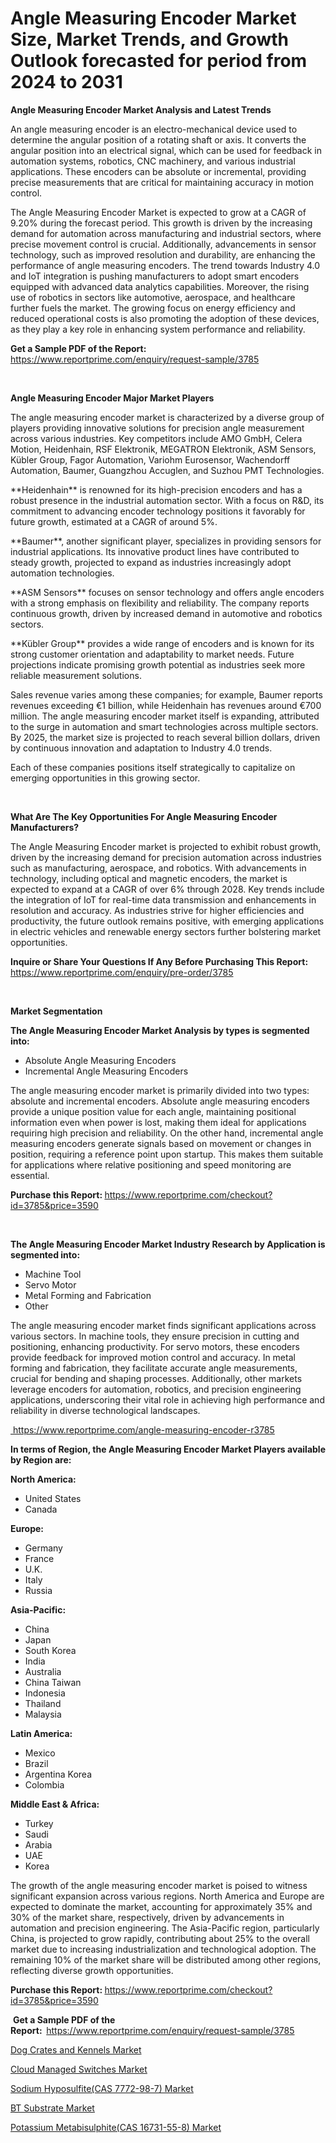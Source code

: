<p><h1>Angle Measuring Encoder Market Size, Market Trends, and Growth Outlook forecasted for period from 2024 to 2031</h1></p><p><strong>Angle Measuring Encoder Market Analysis and Latest Trends</strong></p>
<p><p>An angle measuring encoder is an electro-mechanical device used to determine the angular position of a rotating shaft or axis. It converts the angular position into an electrical signal, which can be used for feedback in automation systems, robotics, CNC machinery, and various industrial applications. These encoders can be absolute or incremental, providing precise measurements that are critical for maintaining accuracy in motion control.</p><p>The Angle Measuring Encoder Market is expected to grow at a CAGR of 9.20% during the forecast period. This growth is driven by the increasing demand for automation across manufacturing and industrial sectors, where precise movement control is crucial. Additionally, advancements in sensor technology, such as improved resolution and durability, are enhancing the performance of angle measuring encoders. The trend towards Industry 4.0 and IoT integration is pushing manufacturers to adopt smart encoders equipped with advanced data analytics capabilities. Moreover, the rising use of robotics in sectors like automotive, aerospace, and healthcare further fuels the market. The growing focus on energy efficiency and reduced operational costs is also promoting the adoption of these devices, as they play a key role in enhancing system performance and reliability.</p></p>
<p><strong>Get a Sample PDF of the Report:&nbsp;</strong> <a href="https://www.reportprime.com/enquiry/request-sample/3785?utm_campaign=1179&utm_medium=2&utm_source=Github&utm_content=ia&utm_term=18102024&utm_id=angle-measuring-encoder">https://www.reportprime.com/enquiry/request-sample/3785</a></p>
<p>&nbsp;</p>
<p><strong>Angle Measuring Encoder Major Market Players</strong></p>
<p><p>The angle measuring encoder market is characterized by a diverse group of players providing innovative solutions for precision angle measurement across various industries. Key competitors include AMO GmbH, Celera Motion, Heidenhain, RSF Elektronik, MEGATRON Elektronik, ASM Sensors, Kübler Group, Fagor Automation, Variohm Eurosensor, Wachendorff Automation, Baumer, Guangzhou Accuglen, and Suzhou PMT Technologies.</p><p>**Heidenhain** is renowned for its high-precision encoders and has a robust presence in the industrial automation sector. With a focus on R&D, its commitment to advancing encoder technology positions it favorably for future growth, estimated at a CAGR of around 5%.</p><p>**Baumer**, another significant player, specializes in providing sensors for industrial applications. Its innovative product lines have contributed to steady growth, projected to expand as industries increasingly adopt automation technologies.</p><p>**ASM Sensors** focuses on sensor technology and offers angle encoders with a strong emphasis on flexibility and reliability. The company reports continuous growth, driven by increased demand in automotive and robotics sectors.</p><p>**Kübler Group** provides a wide range of encoders and is known for its strong customer orientation and adaptability to market needs. Future projections indicate promising growth potential as industries seek more reliable measurement solutions.</p><p>Sales revenue varies among these companies; for example, Baumer reports revenues exceeding €1 billion, while Heidenhain has revenues around €700 million. The angle measuring encoder market itself is expanding, attributed to the surge in automation and smart technologies across multiple sectors. By 2025, the market size is projected to reach several billion dollars, driven by continuous innovation and adaptation to Industry 4.0 trends.</p><p>Each of these companies positions itself strategically to capitalize on emerging opportunities in this growing sector.</p></p>
<p>&nbsp;</p>
<p><strong>What Are The Key Opportunities For Angle Measuring Encoder Manufacturers?</strong></p>
<p><p>The Angle Measuring Encoder market is projected to exhibit robust growth, driven by the increasing demand for precision automation across industries such as manufacturing, aerospace, and robotics. With advancements in technology, including optical and magnetic encoders, the market is expected to expand at a CAGR of over 6% through 2028. Key trends include the integration of IoT for real-time data transmission and enhancements in resolution and accuracy. As industries strive for higher efficiencies and productivity, the future outlook remains positive, with emerging applications in electric vehicles and renewable energy sectors further bolstering market opportunities.</p></p>
<p><strong>Inquire or Share Your Questions If Any Before Purchasing This Report:</strong> <a href="https://www.reportprime.com/enquiry/pre-order/3785?utm_campaign=1179&utm_medium=2&utm_source=Github&utm_content=ia&utm_term=18102024&utm_id=angle-measuring-encoder">https://www.reportprime.com/enquiry/pre-order/3785</a></p>
<p>&nbsp;</p>
<p><strong>Market Segmentation</strong></p>
<p><strong>The Angle Measuring Encoder Market Analysis by types is segmented into:</strong></p>
<p><ul><li>Absolute Angle Measuring Encoders</li><li>Incremental Angle Measuring Encoders</li></ul></p>
<p><p>The angle measuring encoder market is primarily divided into two types: absolute and incremental encoders. Absolute angle measuring encoders provide a unique position value for each angle, maintaining positional information even when power is lost, making them ideal for applications requiring high precision and reliability. On the other hand, incremental angle measuring encoders generate signals based on movement or changes in position, requiring a reference point upon startup. This makes them suitable for applications where relative positioning and speed monitoring are essential.</p></p>
<p><strong>Purchase this Report:&nbsp;</strong><a href="https://www.reportprime.com/checkout?id=3785&price=3590&utm_campaign=1179&utm_medium=2&utm_source=Github&utm_content=ia&utm_term=18102024&utm_id=angle-measuring-encoder">https://www.reportprime.com/checkout?id=3785&price=3590</a></p>
<p>&nbsp;</p>
<p><strong>The Angle Measuring Encoder Market Industry Research by Application is segmented into:</strong></p>
<p><ul><li>Machine Tool</li><li>Servo Motor</li><li>Metal Forming and Fabrication</li><li>Other</li></ul></p>
<p><p>The angle measuring encoder market finds significant applications across various sectors. In machine tools, they ensure precision in cutting and positioning, enhancing productivity. For servo motors, these encoders provide feedback for improved motion control and accuracy. In metal forming and fabrication, they facilitate accurate angle measurements, crucial for bending and shaping processes. Additionally, other markets leverage encoders for automation, robotics, and precision engineering applications, underscoring their vital role in achieving high performance and reliability in diverse technological landscapes.</p></p>
<p><a href="https://www.reportprime.com/angle-measuring-encoder-r3785?utm_campaign=1179&utm_medium=2&utm_source=Github&utm_content=ia&utm_term=18102024&utm_id=angle-measuring-encoder">&nbsp;https://www.reportprime.com/angle-measuring-encoder-r3785</a></p>
<p><strong>In terms of Region, the Angle Measuring Encoder Market Players available by Region are:</strong></p>
<p>
    <p> <strong> North America: </strong>
        <ul>
            <li>United States</li>
            <li>Canada</li>
        </ul>
        </p> 
    <p> <strong> Europe: </strong>
        <ul>
            <li>Germany</li>
            <li>France</li>
            <li>U.K.</li>
            <li>Italy</li>
            <li>Russia</li>
        </ul>
        </p> 
    <p> <strong> Asia-Pacific: </strong>
        <ul>
            <li>China</li>
            <li>Japan</li>
            <li>South Korea</li>
            <li>India</li>
            <li>Australia</li>
            <li>China Taiwan</li>
            <li>Indonesia</li>
            <li>Thailand</li>
            <li>Malaysia</li>
        </ul>
        </p> 
    <p> <strong> Latin America: </strong>
        <ul>
            <li>Mexico</li>
            <li>Brazil</li>
            <li>Argentina Korea</li>
            <li>Colombia</li>
        </ul>
        </p> 
    <p> <strong> Middle East & Africa: </strong>
        <ul>
            <li>Turkey</li>
            <li>Saudi</li>
            <li>Arabia</li>
            <li>UAE</li>
            <li>Korea</li>
        </ul>
    </p>
    </p>
<p><p>The growth of the angle measuring encoder market is poised to witness significant expansion across various regions. North America and Europe are expected to dominate the market, accounting for approximately 35% and 30% of the market share, respectively, driven by advancements in automation and precision engineering. The Asia-Pacific region, particularly China, is projected to grow rapidly, contributing about 25% to the overall market due to increasing industrialization and technological adoption. The remaining 10% of the market share will be distributed among other regions, reflecting diverse growth opportunities.</p></p>
<p><strong>Purchase this Report: </strong><a href="https://www.reportprime.com/checkout?id=3785&price=3590&utm_campaign=1179&utm_medium=2&utm_source=Github&utm_content=ia&utm_term=18102024&utm_id=angle-measuring-encoder">https://www.reportprime.com/checkout?id=3785&price=3590</a></p>
<p>&nbsp;<strong>Get a Sample PDF of the Report:&nbsp;&nbsp;</strong><a href="https://www.reportprime.com/enquiry/request-sample/3785?utm_campaign=1179&utm_medium=2&utm_source=Github&utm_content=ia&utm_term=18102024&utm_id=angle-measuring-encoder">https://www.reportprime.com/enquiry/request-sample/3785</a></p>
<p><strong></strong></p>
<p><p><a href="https://issuu.com/reportprime-2/docs/dog-crates-and-kennels-market-size-_d1d04881e0ba2c?utm_campaign=1179&utm_medium=2&utm_source=Github&utm_content=ia&utm_term=18102024&utm_id=angle-measuring-encoder">Dog Crates and Kennels Market</a></p><p><a href="https://issuu.com/reportprime-2/docs/cloud-managed-switches-market-size-_5e28f5d77e4d89?utm_campaign=1179&utm_medium=2&utm_source=Github&utm_content=ia&utm_term=18102024&utm_id=angle-measuring-encoder">Cloud Managed Switches Market</a></p><p><a href="https://www.linkedin.com/pulse/investing-sodium-hyposulfitecas-7772-98-7-market-trends-leading-h3a8e?utm_campaign=1179&utm_medium=2&utm_source=Github&utm_content=ia&utm_term=18102024&utm_id=angle-measuring-encoder">Sodium Hyposulfite(CAS 7772-98-7) Market</a></p><p><a href="https://github.com/WillieWoodard/Market-Research-Report-List-6/blob/main/bt-substrate-market.md?utm_campaign=1179&utm_medium=2&utm_source=Github&utm_content=ia&utm_term=18102024&utm_id=angle-measuring-encoder">BT Substrate Market</a></p><p><a href="https://www.linkedin.com/pulse/disruption-innovation-potassium-metabisulphitecas-16731-55-8-industry-rvy4e?utm_campaign=1179&utm_medium=2&utm_source=Github&utm_content=ia&utm_term=18102024&utm_id=angle-measuring-encoder">Potassium Metabisulphite(CAS 16731-55-8) Market</a></p></p>